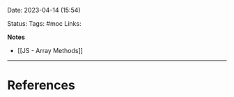Date:  2023-04-14 (15:54)

Status: 
Tags: #moc 
Links:


**Notes**
- [[JS - Array Methods]]


___
# References
